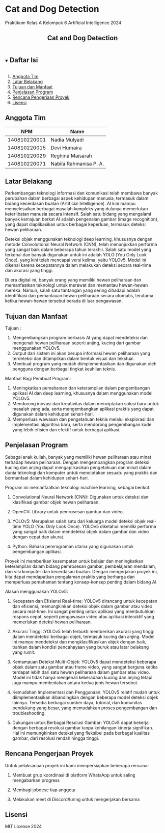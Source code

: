 # Cat and Dog Detection
Praktikum Kelas A
Kelompok 6 Artificial Intelligence 2024
<p align="center">
  <h2 align="center">
    Cat and Dog Detection
  </h2>
</p>

<!-- Daftar Isi -->
<details open="open">
  <summary><h2 style="display: inline-block">Daftar Isi</h2></summary>
  <ol>
    <li><a href="#anggota-tim">Anggota Tim</a></li>
    <li><a href="#latar-belakang">Latar Belakang</a></li>
    <li><a href="#tujuan-dan-manfaat">Tujuan dan Manfaat</a></li>
    <li><a href="#penjelasan-aplikasi">Penjelasan Program</a></li>
    <li><a href="#rencana-pengerjaan-proyek">Rencana Pengerjaan Proyek</a></li>
    <li><a href="#lisensi">Lisensi</a></li>
  </ol>
</details>

<!-- Anggota Tim -->
## Anggota Tim
| NPM           | Name                        |
| ------------- |-----------------------------|
| 140810220001  | Nadia Mulyadi               |
| 140810220015  | Devi Humaira                |
| 140810220029  | Reghina Maisarah            |
| 140810220071  | Nabila Rahmanisa P. A.      |

<!-- Latar Belakang -->
## Latar Belakang
Perkembangan teknologi informasi dan komunikasi telah membawa banyak perubahan dalam berbagai aspek kehidupan manusia, termasuk dalam bidang kecerdasan buatan (Artificial Intelligence). AI kini mampu menyelesaikan berbagai masalah kompleks yang dulunya memerlukan keterlibatan manusia secara intensif. Salah satu bidang yang mengalami banyak kemajuan berkat AI adalah pengenalan gambar (image recognition), yang dapat diaplikasikan untuk berbagai keperluan, termasuk deteksi hewan peliharaan.

Deteksi objek menggunakan teknologi deep learning, khususnya dengan metode Convolutional Neural Network (CNN), telah menunjukkan performa yang sangat baik dalam beberapa tahun terakhir. Salah satu model yang terkenal dan banyak digunakan untuk ini adalah YOLO (You Only Look Once), yang kini telah mencapai versi kelima, yaitu YOLOv5. Model ini dikenal karena kecepatannya dalam melakukan deteksi secara real-time dan akurasi yang tinggi.

Di era digital ini, banyak orang yang memiliki hewan peliharaan dan memanfaatkan teknologi untuk merawat dan memantau hewan-hewan mereka. Namun, salah satu tantangan yang sering dihadapi adalah identifikasi dan pemantauan hewan peliharaan secara otomatis, terutama ketika hewan-hewan tersebut berada di luar pengawasan.

<!-- Tujuan dan Manfaat -->
## Tujuan dan Manfaat

Tujuan :
1. Mengembangkan program berbasis AI yang dapat mendeteksi dan mengenali hewan peliharaan seperti anjing, kucing dari gambar menggunakan YOLOv5.
2. Output dari sistem ini akan berupa informasi hewan peliharaan yang terdeteksi dan ditampilkan dalam bentuk visual dan tekstual.
3. Membuat program yang mudah diimplementasikan dan digunakan oleh pengguna dengan berbagai tingkat keahlian teknis.

Manfaat Bagi Pembuat Program:
1. Meningkatkan pemahaman dan keterampilan dalam pengembangan aplikasi AI dan deep learning, khususnya dalam menggunakan model YOLOv5.
2. Mendorong inovasi dan kreativitas dalam menciptakan solusi baru untuk masalah yang ada, serta mengembangkan aplikasi praktis yang dapat digunakan dalam kehidupan sehari-hari.
3. Memperluas wawasan dan pengetahuan teknis melalui eksplorasi dan implementasi algoritma baru, serta mendorong pengembangan kode yang lebih efisien dan efektif untuk berbagai aplikasi.

<!-- Penjelasan Aplikasi -->
## Penjelasan Program
Sebagai anak kuliah, banyak yang memiliki hewan peliharaan atau minat terhadap hewan peliharaan. Dengan mengembangkan program deteksi kucing dan anjing dapat mengaplikasikan pengetahuan dan minat dalam dunia teknologi dan komputer untuk menciptakan sesuatu yang praktis dan bermanfaat dalam kehidupan sehari-hari. 

Program ini memanfaatkan teknologi machine learning, sebagai berikut.
1. Convolutional Neural Network (CNN):
   Digunakan untuk deteksi dan klasifikasi gambar objek hewan peliharaan.

2. OpenCV:
   Library untuk pemrosesan gambar dan video.

3. YOLOv5:
   Merupakan salah satu dari keluarga model deteksi objek real-time YOLO (You Only Look Once). YOLOv5 diketahui memiliki performa yang sangat baik dalam mendeteksi objek dalam gambar dan video dengan cepat dan akurat.

4. Python:
   Bahasa pemrograman utama yang digunakan untuk pengembangan aplikasi.

Proyek ini memberikan kesempatan untuk belajar dan meningkatkan keterampilan dalam bidang pemrosesan gambar, pembelajaran mendalam, dan visi komputer dan kecerdasan buatan. Dengan mengerjakan proyek ini, kita dapat mendapatkan pengalaman praktis yang berharga dan memperluas pemahaman tentang konsep-konsep penting dalam bidang AI.

Alasan menggunakan YOLOv5:

1. Kecepatan dan Efisiensi Real-time:
   YOLOv5 dirancang untuk kecepatan dan efisiensi, memungkinkan deteksi objek dalam gambar atau video secara real-time. Ini sangat penting untuk aplikasi yang membutuhkan respons cepat, seperti pengawasan video atau aplikasi interaktif yang memerlukan deteksi hewan peliharaan.
   
2. Akurasi Tinggi
   :YOLOv5 telah terbukti memberikan akurasi yang tinggi dalam mendeteksi berbagai objek, termasuk kucing dan anjing. Model ini mampu mendeteksi dan mengklasifikasikan objek dengan baik, bahkan dalam kondisi pencahayaan yang buruk atau latar belakang yang rumit.
   
3. Kemampuan Deteksi Multi-Objek:
   YOLOv5 dapat mendeteksi beberapa objek dalam satu gambar atau frame video, yang sangat berguna ketika terdapat lebih dari satu hewan peliharaan dalam gambar atau video. Model ini tidak hanya mengenali keberadaan kucing dan anjing tetapi juga mampu membedakan antara kedua jenis hewan tersebut.
   
4. Kemudahan Implementasi dan Penggunaan:
   YOLOv5 relatif mudah untuk diimplementasikan dibandingkan dengan beberapa model deteksi objek lainnya. Tersedia berbagai sumber daya, tutorial, dan komunitas pendukung yang besar, yang memudahkan proses pengembangan dan troubleshooting.

5. Dukungan untuk Berbagai Resolusi Gambar:
   YOLOv5 dapat bekerja dengan berbagai resolusi gambar tanpa kehilangan kinerja signifikan. Hal ini memungkinkan deteksi yang fleksibel pada berbagai kualitas gambar, dari resolusi rendah hingga tinggi.

<!-- Rencana Pengerjaan Proyek -->
## Rencana Pengerjaan Proyek

Untuk pelaksanaan proyek ini kami mempersiapkan beberapa rencana:

1. Membuat grup koordinasi di platform WhatsApp untuk saling mengabarkan progress

2. Membagi jobdesc tiap anggota

3. Melakukan meet di Discord/luring untuk mengerjakan bersama

<!-- Lisensi -->
## Lisensi

MIT License 2024
